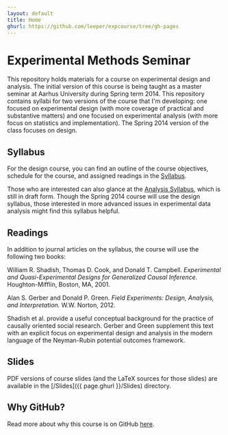 ```yaml
---
layout: default
title: Home
ghurl: https://github.com/leeper/expcourse/tree/gh-pages
---
```


# Experimental Methods Seminar #

This repository holds materials for a course on experimental design and analysis. The initial version of this course is being taught as a master seminar at Aarhus University during Spring term 2014. This repository contains syllabi for two versions of the course that I'm developing: one focused on experimental design (with more coverage of practical and substantive matters) and one focused on experimental analysis (with more focus on statistics and implementation). The Spring 2014 version of the class focuses on design.

## Syllabus ##

For the design course, you can find an outline of the course objectives, schedule for the course, and assigned readings in the [Syllabus](Syllabus-Design.pdf).

Those who are interested can also glance at the [Analysis Syllabus](Syllabus-Analysis.pdf), which is still in draft form. Though the Spring 2014 course will use the design syllabus, those interested in more advanced issues in experimental data analysis might find this syllabus helpful.


## Readings ##

In addition to journal articles on the syllabus, the course will use the following two books:

William R. Shadish, Thomas D. Cook, and Donald T. Campbell. *Experimental and Quasi-Experimental Designs for Generalized Causal Inference.* Houghton-Mifflin, Boston, MA, 2001.

Alan S. Gerber and Donald P. Green. *Field Experiments: Design, Analysis, and Interpretation.* W.W. Norton, 2012.

Shadish et al. provide a useful conceptual background for the practice of causally oriented social research. Gerber and Green supplement this text with an explicit focus on experimental design and analysis in the modern language of the Neyman-Rubin potential outcomes framework.


## Slides ##

PDF versions of course slides (and the LaTeX sources for those slides) are available in the [/Slides]({{ page.ghurl }}/Slides) directory.


## Why GitHub? ##

Read more about why this course is on GitHub [here](fork.html).
